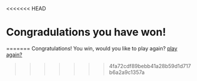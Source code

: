 <<<<<<< HEAD
# Congradulations you have won!
=======
Congratulations! You win, would you like to play again?
[play again?](beggining.md
)
>>>>>>> 4fa72cdf89bebb41a28b59d1d717b6a2a9c1357a
